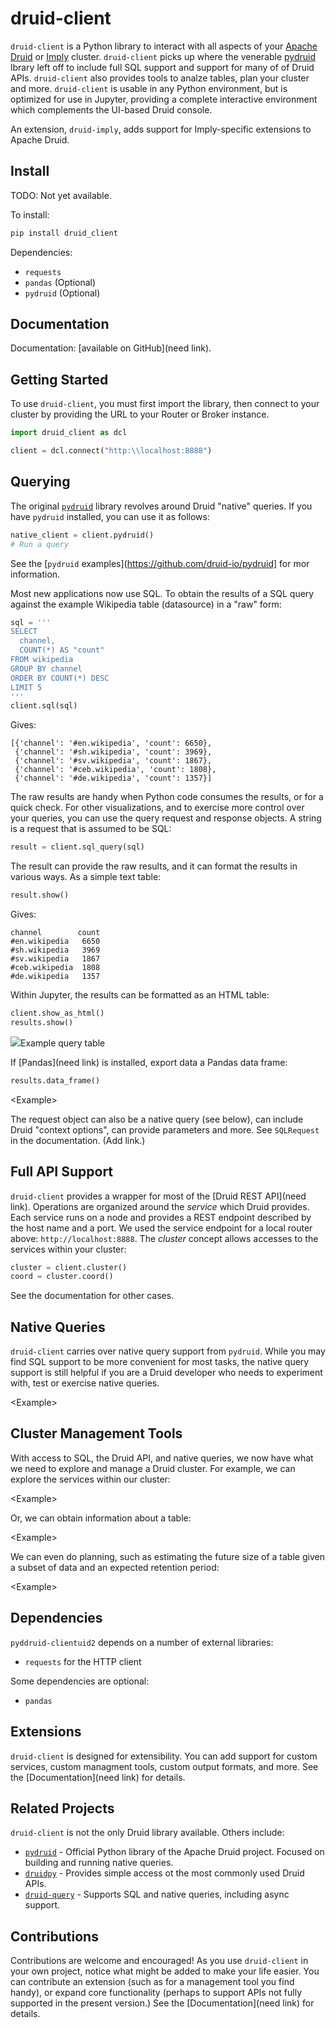 # druid-client

`druid-client` is a Python library to interact with all aspects of your
[Apache Druid](https://druid.apache.org/) or [Imply](https://imply.io/) cluster. 
`druid-client` picks up where the venerable [pydruid](https://github.com/druid-io/pydruid) lbrary 
left off to include full SQL support and support for many of of Druid APIs. `druid-client`
also provides tools to analze tables, plan your cluster and more. `druid-client` is usable 
in any Python environment, but is optimized for use in Jupyter, providing a complete interactive
environment which complements the UI-based Druid console.

An extension, `druid-imply`, adds support for Imply-specific extensions to Apache Druid.

## Install

TODO: Not yet available.

To install:

```bash
pip install druid_client
```

Dependencies:

* `requests`
* `pandas` (Optional)
* `pydruid` (Optional)

## Documentation

Documentation: [available on GitHub](need link).

## Getting Started

To use `druid-client`, you must first import the library, then connect to your cluster by providing the URL to your Router or Broker instance.

```python
import druid_client as dcl

client = dcl.connect("http:\\localhost:8888")
```

## Querying

The original [`pydruid`](https://pythonhosted.org/pydruid/) library revolves around Druid 
"native" queries. If you have `pydruid` installed, you can use it as follows:

```python
native_client = client.pydruid()
# Run a query
```

See the [`pydruid` examples](https://github.com/druid-io/pydruid] for mor information.

Most new applications now use SQL. To obtain the results of a SQL query against the example Wikipedia table (datasource) in a "raw" form:

```python
sql = '''
SELECT
  channel,
  COUNT(*) AS "count"
FROM wikipedia
GROUP BY channel
ORDER BY COUNT(*) DESC
LIMIT 5
'''
client.sql(sql)
```

Gives:

```text
[{'channel': '#en.wikipedia', 'count': 6650},
 {'channel': '#sh.wikipedia', 'count': 3969},
 {'channel': '#sv.wikipedia', 'count': 1867},
 {'channel': '#ceb.wikipedia', 'count': 1808},
 {'channel': '#de.wikipedia', 'count': 1357}]
```

The raw results are handy when Python code consumes the results, or for a quick check. For other visualizations, and to exercise more control over your queries, you can use the query request and response objects. A string is a request that is assumed to be SQL:

```python
result = client.sql_query(sql)
```

The result can provide the raw results, and it can format the results in various ways. As a simple text table:

```python
result.show()
```

Gives:

```text
channel        count
#en.wikipedia   6650
#sh.wikipedia   3969
#sv.wikipedia   1867
#ceb.wikipedia  1808
#de.wikipedia   1357
```

Within Jupyter, the results can be formatted as an HTML table:

```python
client.show_as_html()
results.show()
```

<img src="doc/imgs/query-html.jpg">Example query table</img>

If [Pandas](need link) is installed, export data a Pandas data frame:

```python
results.data_frame()
```

&lt;Example&gt;

The request object can also be a native query (see below), can include Druid "context options", can provide parameters and more. See `SQLRequest` in the documentation. (Add link.)

## Full API Support

`druid-client` provides a wrapper for most of the [Druid REST API](need link). Operations are organized around the *service* which Druid provides. Each service runs on a node and provides a REST endpoint described by the host name and a port. We used the service endpoint for a local router above: `http://localhost:8888`. The *cluster* concept allows accesses to the services within your cluster:

```python
cluster = client.cluster()
coord = cluster.coord()
```

See the documentation for other cases.

## Native Queries

`druid-client` carries over native query support from `pydruid`. While you may find SQL support to be more convenient for most tasks, the native query support is still helpful if you are a Druid developer who needs to experiment with, test or exercise native queries.

&lt;Example&gt;

## Cluster Management Tools

With access to SQL, the Druid API, and native queries, we now have what we need to explore and manage a Druid cluster. For example, we can explore the services within our cluster:

&lt;Example&gt;

Or, we can obtain information about a table:

&lt;Example&gt;

We can even do planning, such as estimating the future size of a table given a subset of data and an expected retention period:

&lt;Example&gt;

## Dependencies

`pyddruid-clientuid2` depends on a number of external libraries:

* `requests` for the HTTP client

Some dependencies are optional:

* `pandas`

## Extensions

`druid-client` is designed for extensibility. You can add support for custom services, custom managment tools, custom output formats, and more. See the [Documentation](need link) for details.

## Related Projects

`druid-client` is not the only Druid library available. Others include:

* [`pydruid`](https://pypi.org/project/pydruid/) - Official Python library of the Apache Druid
project. Focused on building and running native queries.
* [`druidpy`](https://pypi.org/project/druidpy/) - Provides simple access ot the most
commonly used Druid APIs.
* [`druid-query`](https://pypi.org/project/druid-query/) - Supports SQL and native queries,
including async support.

## Contributions

Contributions are welcome and encouraged! As you use `druid-client` in your own project, notice what might be added to make your life easier. You can contribute an extension (such as for a management tool you find handy), or expand core functionality (perhaps to support APIs not fully supported in the present version.) See the [Documentation](need link) for details.
